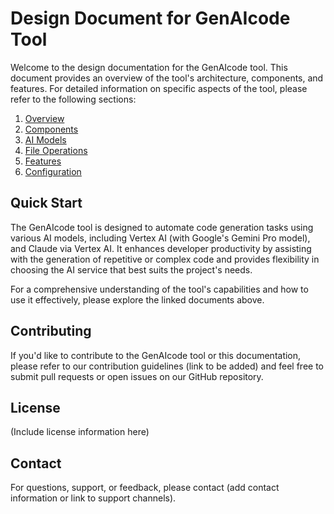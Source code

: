 # Design Document for GenAIcode Tool

Welcome to the design documentation for the GenAIcode tool. This document provides an overview of the tool's architecture, components, and features. For detailed information on specific aspects of the tool, please refer to the following sections:

1. [Overview](./overview.md)
2. [Components](./components.md)
3. [AI Models](./ai_models.md)
4. [File Operations](./file_operations.md)
5. [Features](./features.md)
6. [Configuration](./configuration.md)

## Quick Start

The GenAIcode tool is designed to automate code generation tasks using various AI models, including Vertex AI (with Google's Gemini Pro model), and Claude via Vertex AI. It enhances developer productivity by assisting with the generation of repetitive or complex code and provides flexibility in choosing the AI service that best suits the project's needs.

For a comprehensive understanding of the tool's capabilities and how to use it effectively, please explore the linked documents above.

## Contributing

If you'd like to contribute to the GenAIcode tool or this documentation, please refer to our contribution guidelines (link to be added) and feel free to submit pull requests or open issues on our GitHub repository.

## License

(Include license information here)

## Contact

For questions, support, or feedback, please contact (add contact information or link to support channels).
